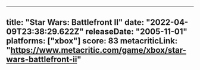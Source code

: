 
---
title: "Star Wars: Battlefront II"
date: "2022-04-09T23:38:29.622Z"
releaseDate: "2005-11-01"
platforms: ["xbox"]
score: 83
metacriticLink: "https://www.metacritic.com/game/xbox/star-wars-battlefront-ii"
---
